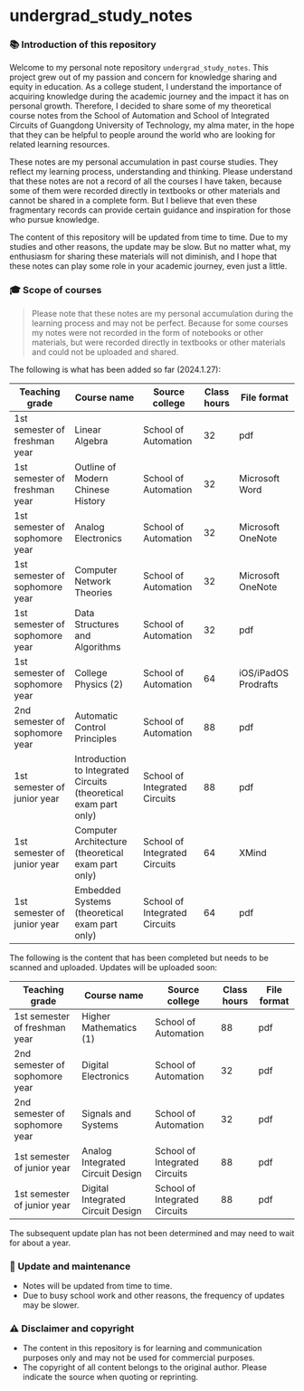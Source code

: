 # undergrad_study_notes

### 📚 Introduction of this repository

Welcome to my personal note repository `undergrad_study_notes`. This project grew out of my passion and concern for knowledge sharing and equity in education. As a college student, I understand the importance of acquiring knowledge during the academic journey and the impact it has on personal growth. Therefore, I decided to share some of my theoretical course notes from the School of Automation and School of Integrated Circuits of Guangdong University of Technology, my alma mater, in the hope that they can be helpful to people around the world who are looking for related learning resources.

These notes are my personal accumulation in past course studies. They reflect my learning process, understanding and thinking. Please understand that these notes are not a record of all the courses I have taken, because some of them were recorded directly in textbooks or other materials and cannot be shared in a complete form. But I believe that even these fragmentary records can provide certain guidance and inspiration for those who pursue knowledge.

The content of this repository will be updated from time to time. Due to my studies and other reasons, the update may be slow. But no matter what, my enthusiasm for sharing these materials will not diminish, and I hope that these notes can play some role in your academic journey, even just a little.

### 🎓 Scope of courses

> Please note that these notes are my personal accumulation during the learning process and may not be perfect. Because for some courses my notes were not recorded in the form of notebooks or other materials, but were recorded directly in textbooks or other materials and could not be uploaded and shared.

The following is what has been added so far (2024.1.27):

| Teaching grade | Course name | Source college | Class hours | File format |
| ---------- | ------------------------------- | ------------ | ---- | ------------------- |
| 1st semester of freshman year | Linear Algebra | School of Automation | 32 | pdf |
| 1st semester of freshman year | Outline of Modern Chinese History | School of Automation | 32 | Microsoft Word |
| 1st semester of sophomore year | Analog Electronics | School of Automation | 32 | Microsoft OneNote |
| 1st semester of sophomore year | Computer Network Theories | School of Automation | 32 | Microsoft OneNote |
| 1st semester of sophomore year | Data Structures and Algorithms | School of Automation | 32 | pdf |
| 1st semester of sophomore year | College Physics (2) | School of Automation | 64 | iOS/iPadOS Prodrafts |
| 2nd semester of sophomore year | Automatic Control Principles | School of Automation | 88 | pdf |
| 1st semester of junior year | Introduction to Integrated Circuits (theoretical exam part only) | School of Integrated Circuits | 88 | pdf |
| 1st semester of junior year | Computer Architecture (theoretical exam part only)| School of Integrated Circuits | 64 | XMind |
| 1st semester of junior year | Embedded Systems (theoretical exam part only) | School of Integrated Circuits | 64 | pdf |

The following is the content that has been completed but needs to be scanned and uploaded. Updates will be uploaded soon:

| Teaching grade | Course name | Source college | Class hours | File format |
| ----- | -------- | ------ | --- | ---- |
| 1st semester of freshman year | Higher Mathematics (1) | School of Automation | 88 | pdf |
| 2nd semester of sophomore year | Digital Electronics | School of Automation | 32 | pdf |
| 2nd semester of sophomore year | Signals and Systems | School of Automation | 32 | pdf |
| 1st semester of junior year | Analog Integrated Circuit Design | School of Integrated Circuits | 88 | pdf |
| 1st semester of junior year | Digital Integrated Circuit Design | School of Integrated Circuits | 88 | pdf |

The subsequent update plan has not been determined and may need to wait for about a year.

### 🔄 Update and maintenance

- Notes will be updated from time to time.
- Due to busy school work and other reasons, the frequency of updates may be slower.

### ⚠️ Disclaimer and copyright

- The content in this repository is for learning and communication purposes only and may not be used for commercial purposes.
- The copyright of all content belongs to the original author. Please indicate the source when quoting or reprinting.
